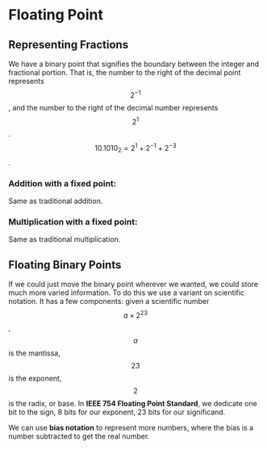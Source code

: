 # Floating Point

## Representing Fractions

We have a binary point that signifies the boundary between the integer and fractional portion. That is, the number to the right of the decimal point represents $$2^{-1}$$, and the number to the right of the decimal number represents $$2^1$$. $$10.1010_2 = 2^1 + 2^{-1} + 2^{-3}$$ .

### Addition with a fixed point:

Same as traditional addition.

### Multiplication with a fixed point:

Same as traditional multiplication.

## Floating Binary Points

If we could just move the binary point wherever we wanted, we could store much more varied information. To do this we use a variant on scientific notation. It has a few components: given a scientific number $$a \times 2^{23}$$, $$a$$is the mantissa, $$23$$is the exponent, $$2$$is the radix, or base. In **IEEE 754 Floating Point Standard**, we dedicate one bit to the sign, 8 bits for our exponent, 23 bits for our significand.

We can use **bias notation** to represent more numbers, where the bias is a number subtracted to get the real number.


